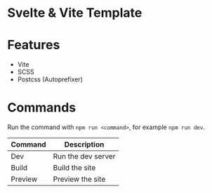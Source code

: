 # Svelte & Vite Template

# Features

-   Vite
-   SCSS
-   Postcss (Autoprefixer)

# Commands

Run the command with `npm run <command>`, for example `npm run dev`.<br />

| Command | Description        |
| ------- | ------------------ |
| Dev     | Run the dev server |
| Build   | Build the site     |
| Preview | Preview the site   |
